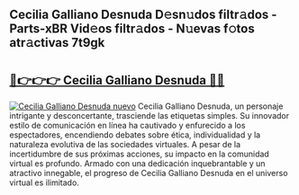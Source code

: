 ## Cecilia Galliano Desnuda D𝚎sn𝚞dos filtr𝚊dos - Parts-xBR Vid𝚎os filtr𝚊dos - N𝚞evas f𝚘tos atr𝚊ctivas 7t9gk

# <h2><a href="http://mbdjb7y.tromn.icu/?c=Cecilia+Galliano+Desnuda">🔗👉👉👉 Cecilia Galliano Desnuda 🔗🔗</a></h2>

[![Cecilia Galliano Desnuda nuevo](https://i.imgur.com/pEAQMta.gif)](http://mbdjb7y.tromn.icu/?c=Cecilia+Galliano+Desnuda)
Cecilia Galliano Desnuda, un personaje intrigante y desconcertante, trasciende las etiquetas simples. Su innovador estilo de comunicación en línea ha cautivado y enfurecido a los espectadores, encendiendo debates sobre ética, individualidad y la naturaleza evolutiva de las sociedades virtuales. A pesar de la incertidumbre de sus próximas acciones, su impacto en la comunidad virtual es profundo. Armado con una dedicación inquebrantable y un atractivo innegable, el progreso de Cecilia Galliano Desnuda en el universo virtual es ilimitado.
